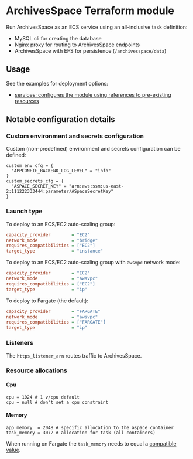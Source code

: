 # ArchivesSpace Terraform module

Run ArchivesSpace as an ECS service using an all-inclusive
task definition:

- MySQL cli for creating the database
- Nginx proxy for routing to ArchivesSpace endpoints
- ArchivesSpace with EFS for persistence (`/archivesspace/data`)

## Usage

See the examples for deployment options:

- [services: configures the module using references to pre-existing resources](./examples/services/README.md)

## Notable configuration details

### Custom environment and secrets configuration

Custom (non-predefined) environment and secrets configuration can be defined:

```hcl
custom_env_cfg = {
  "APPCONFIG_BACKEND_LOG_LEVEL" = "info"
}
custom_secrets_cfg = {
  "ASPACE_SECRET_KEY" = "arn:aws:ssm:us-east-2:111222333444:parameter/ASpaceSecretKey"
}
```

### Launch type

To deploy to an ECS/EC2 auto-scaling group:

```ini
capacity_provider        = "EC2"
network_mode             = "bridge"
requires_compatibilities = ["EC2"]
target_type              = "instance"
```

To deploy to an ECS/EC2 auto-scaling group with `awsvpc` network mode:

```ini
capacity_provider        = "EC2"
network_mode             = "awsvpc"
requires_compatibilities = ["EC2"]
target_type              = "ip"
```

To deploy to Fargate (the default):

```ini
capacity_provider        = "FARGATE"
network_mode             = "awsvpc"
requires_compatibilities = ["FARGATE"]
target_type              = "ip"
```

### Listeners

The `https_listener_arn` routes traffic to ArchivesSpace.

### Resource allocations

#### Cpu

```hcl
cpu = 1024 # 1 v/cpu default
cpu = null # don't set a cpu constraint
```

#### Memory

```hcl
app_memory  = 2048 # specific allocation to the aspace container
task_memory = 3072 # allocation for task (all containers)
```

When running on Fargate the `task_memory` needs to equal a [compatible value](https://docs.aws.amazon.com/AmazonECS/latest/developerguide/AWS_Fargate.html).
